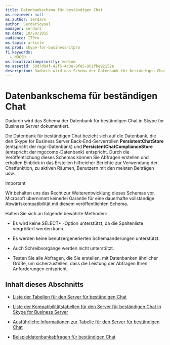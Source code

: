 ```yaml
---
title: Datenbankschema für beständigen Chat
ms.reviewer: null
ms.author: serdars
author: SerdarSoysal
manager: serdars
ms.date: 10/20/2015
audience: ITPro
ms.topic: article
ms.prod: skype-for-business-itpro
f1.keywords:
  - NOCSH
ms.localizationpriority: medium
ms.assetid: 58d7d94f-42f5-4c3e-8fe5-901fbe92152e
description: Dadurch wird das Schema der Datenbank für beständigen Chat in Skype for Business Server dokumentiert.
---
```


# <a name="persistent-chat-database-schema"></a>Datenbankschema für beständigen Chat
 
Dadurch wird das Schema der Datenbank für beständigen Chat in Skype for Business Server dokumentiert.
  
Die Datenbank für beständigen Chat bezieht sich auf die Datenbank, die den Skype for Business Server Back-End-Serverrollen **PersistentChatStore** (entspricht der mgc-Datenbank) und **PersistentChatComplianceStore** (entspricht der mgccomp-Datenbank) entspricht. Durch die Veröffentlichung dieses Schemas können Sie Abfragen erstellen und erhalten Einblick in das Erstellen hilfreicher Berichte zur Verwendung der Chatfunktion, zu aktiven Räumen, Benutzern mit den meisten Beiträgen usw.
  
> [!IMPORTANT]
> Wir behalten uns das Recht zur Weiterentwicklung dieses Schemas vor. Microsoft übernimmt keinerlei Garantie für eine dauerhafte vollständige Abwärtskompatibilität mit diesem veröffentlichten Schema. 
  
Halten Sie sich an folgende bewährte Methoden:
  
- Es wird keine SELECT\* -Option unterstützt, da die Spaltenliste vergrößert werden kann.
    
- Es werden keine benutzergenerierten Schemaänderungen unterstützt.
    
- Auch Schreibvorgänge werden nicht unterstützt.
    
- Testen Sie alle Abfragen, die Sie erstellen, mit Datenbanken ähnlicher Größe, um sicherzustellen, dass die Leistung der Abfragen Ihren Anforderungen entspricht.
    
## <a name="in-this-section"></a>Inhalt dieses Abschnitts

- [Liste der Tabellen für den Server für beständigen Chat](list-of-persistent-chat-server-tables.md)
    
- [Liste der Kompatibilitätstabellen für den Server für beständigen Chat in Skype for Business Server](list-of-persistent-chat-server-compliance-tables.md)
    
- [Ausführliche Informationen zur Tabelle für den Server für beständigen Chat](persistent-chat-server-table-details.md)
    
- [Beispieldatenbankabfragen für beständigen Chat](sample-persistent-chat-database-queries.md)
    

